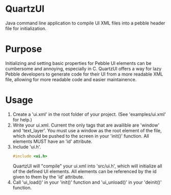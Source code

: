 QuartzUI
========

Java command line application to compile UI XML files into a pebble header file for initialization.

Purpose
=======

Initializing and setting basic properties for Pebble UI elements can be cumbersome and annoying, especially in C. QuartzUI offers a way for lazy Pebble developers to generate code for their UI from a more readable XML file, allowing for more readable code and easier maintainence.

Usage
=====

1. Create a 'ui.xml' in the root folder of your project. (See 'examples/ui.xml' for help.)
2. Write your ui.xml.
    Current the only tags that are availible are 'window' and 'text_layer'. You must use a window as the root element of the file, which should be pushed to the screen in your 'init()' function. All elements MUST have an 'id' attribute.
3. Include 'ui.h'.
    ```C
    #include <ui.h>
    ```
    QuartzUI will "compile" your ui.xml into 'src/ui.h', which will initialize all of the defined UI elements. All elements can be referenced by the id given to them by the 'id' attribute.
4. Call 'ui_load()' in your 'init()' function and 'ui_unload()' in your 'deinit()' function.
